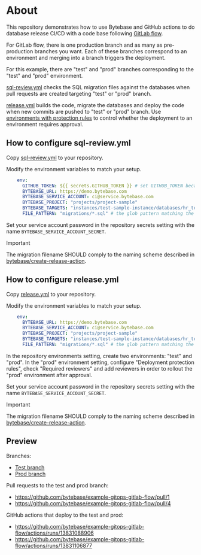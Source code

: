 # About

This repository demonstrates how to use Bytebase and GitHub actions to do database release CI/CD with a code base following [GitLab flow](https://about.gitlab.com/topics/version-control/what-is-gitlab-flow/).

For GitLab flow, there is one production branch and as many as pre-production branches you want. Each of these branches correspond to an environment and merging into a branch triggers the deployment.

For this example, there are "test" and "prod" branches corresponding to the "test" and "prod" environment.

[sql-review.yml](/.github/workflows/sql-review.yml) checks the SQL migration files against the databases when pull requests are created targeting "test" or "prod" branch.

[release.yml](/.github/workflows/release.yml) builds the code, migrate the databases and deploy the code when new commits are pushed to "test" or "prod" branch. Use [environments with protection rules](https://docs.github.com/en/actions/managing-workflow-runs-and-deployments/managing-deployments/managing-environments-for-deployment#required-reviewers) to control whether the deployment to an environment requires approval.

## How to configure sql-review.yml

Copy [sql-review.yml](/.github/workflows/sql-review.yml) to your repository.

Modify the environment variables to match your setup.

```yml
    env:
      GITHUB_TOKEN: ${{ secrets.GITHUB_TOKEN }} # set GITHUB_TOKEN because the 'Check release' step needs it to comment the pull request with check results.
      BYTEBASE_URL: https://demo.bytebase.com
      BYTEBASE_SERVICE_ACCOUNT: ci@service.bytebase.com
      BYTEBASE_PROJECT: "projects/project-sample"
      BYTEBASE_TARGETS: "instances/test-sample-instance/databases/hr_test" # the database targets to check against.
      FILE_PATTERN: "migrations/*.sql" # the glob pattern matching the migration files.
```

Set your service account password in the repository secrets setting with the name `BYTEBASE_SERVICE_ACCOUNT_SECRET`.

> [!IMPORTANT]
> The migration filename SHOULD comply to the naming scheme described in [bytebase/create-release-action](https://github.com/bytebase/create-release-action/tree/main).

## How to configure release.yml

Copy [release.yml](/.github/workflows/release.yml) to your repository.

Modify the environment variables to match your setup.

```yml
    env:
      BYTEBASE_URL: https://demo.bytebase.com
      BYTEBASE_SERVICE_ACCOUNT: ci@service.bytebase.com
      BYTEBASE_PROJECT: "projects/project-sample"
      BYTEBASE_TARGETS: "instances/test-sample-instance/databases/hr_test" # deploy targets
      FILE_PATTERN: "migrations/*.sql" # the glob pattern matching the migration files.
```

In the repository environments setting, create two environments: "test" and "prod". In the "prod" environment setting, configure "Deployment protection rules", check "Required reviewers" and add reviewers in order to rollout the "prod" environment after approval.

Set your service account password in the repository secrets setting with the name `BYTEBASE_SERVICE_ACCOUNT_SECRET`.

> [!IMPORTANT]
> The migration filename SHOULD comply to the naming scheme described in [bytebase/create-release-action](https://github.com/bytebase/create-release-action/tree/main).

## Preview

Branches:

- [Test branch](https://github.com/bytebase/example-gitops-gitlab-flow/tree/test)
- [Prod branch](https://github.com/bytebase/example-gitops-gitlab-flow/tree/prod)

Pull requests to the test and prod branch:

- https://github.com/bytebase/example-gitops-gitlab-flow/pull/1
- https://github.com/bytebase/example-gitops-gitlab-flow/pull/4

GitHub actions that deploy to the test and prod:

- https://github.com/bytebase/example-gitops-gitlab-flow/actions/runs/13831088906
- https://github.com/bytebase/example-gitops-gitlab-flow/actions/runs/13831106877